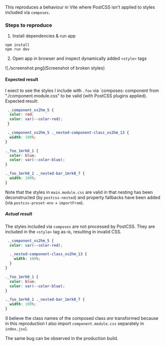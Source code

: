 This reproduces a behaviour in Vite where PostCSS isn't applied to styles included via `composes`.

### Steps to reproduce

1. Install dependencies & run app

```
npm install
npm run dev
```

2. Open app in browser and inspect dynamically added `<style>` tags

![./screenshot.png](Screenshot of broken styles)

#### Expected result

I exect to see the styles I include with `.foo` via `composes: component from "./component.module.css" to be valid (with PostCSS plugins applied). Expected result:

```css
 ._component_xs2hm_5 {
  color: red;
  color: var(--color-red);
 }

 ._component_xs2hm_5 ._nested-component-class_xs2hm_13 {
  width: 100%;
}

._foo_1mrk0_1 {
  color: blue;
  color: var(--color-blue);
}

._foo_1mrk0_1 ._nested-bar_1mrk0_7 {
  width: 100%;
}
```

Note that the styles in `main.module.css` are valid in that nesting has been deconstructed (by `postcss-nested`) and property fallbacks have been added (via `postcss-preset-env` + `importFrom`).

##### Actual result

The styles included via `composes` are not processed by PostCSS. They are included in the `<style>` tag as-is, resulting in invalid CSS.

```css
 ._component_xs2hm_5 {
  color: var(--color-red);

  ._nested-component-class_xs2hm_13 {
    width: 100%;
  }
}

._foo_1mrk0_1 {
  color: blue;
  color: var(--color-blue);
}

._foo_1mrk0_1 ._nested-bar_1mrk0_7 {
  width: 100%;
}
```

(I believe the class names of the composed class *are* transformed because in this reproduction I also import `component.module.css` separately in `index.jsx`).

The same bug can be observed in the production build.
